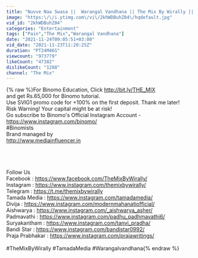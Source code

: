 ```yaml
---
title: "Nuvve Naa Swasa ||  Warangal Vandhana || The Mix By Wirally || Tamada Media"
image: "https:\/\/i.ytimg.com\/vi\/2khWDBuhZ04\/hqdefault.jpg"
vid_id: "2khWDBuhZ04"
categories: "Entertainment"
tags: ["Pain","The Mix","Warangal Vandhana"]
date: "2021-11-24T09:05:51+03:00"
vid_date: "2021-11-23T11:20:25Z"
duration: "PT24M46S"
viewcount: "973779"
likeCount: "47382"
dislikeCount: "1288"
channel: "The Mix"
---
```

{% raw %}For Binomo Education, Click <a rel="nofollow" target="blank" href="http://bit.ly/THE_MIX">http://bit.ly/THE_MIX</a><br />and get Rs.65,000 for Binomo tutorial.<br />Use SVIG1 promo code for +100% on the first deposit. Thank me later!  <br />Risk Warning! Your capital might be at risk!<br />Go subscribe to Binomo's Official Instagram Account - <a rel="nofollow" target="blank" href="https://www.instagram.com/binomo/">https://www.instagram.com/binomo/</a><br />#Binomists<br />Brand managed by<br /><a rel="nofollow" target="blank" href="http://www.mediainfluencer.in">http://www.mediainfluencer.in</a><br /><br /><br /><br /><br />Follow Us <br />Facebook : <a rel="nofollow" target="blank" href="https://www.facebook.com/TheMixByWirally/">https://www.facebook.com/TheMixByWirally/</a><br />Instagram : <a rel="nofollow" target="blank" href="https://www.instagram.com/themixbywirally/">https://www.instagram.com/themixbywirally/</a><br />Telegram : <a rel="nofollow" target="blank" href="https://t.me/themixbywirally">https://t.me/themixbywirally</a><br />Tamada Media : <a rel="nofollow" target="blank" href="https://www.instagram.com/tamadamedia/">https://www.instagram.com/tamadamedia/</a><br />Divija : <a rel="nofollow" target="blank" href="https://www.instagram.com/modernmahanatiofficial/">https://www.instagram.com/modernmahanatiofficial/</a><br />Aishwarya : <a rel="nofollow" target="blank" href="https://www.instagram.com/_aishwarya_asher/">https://www.instagram.com/_aishwarya_asher/</a><br />Padmavathi : <a rel="nofollow" target="blank" href="https://www.instagram.com/padhu_padhmavathi6/">https://www.instagram.com/padhu_padhmavathi6/</a><br />Suryakantham : <a rel="nofollow" target="blank" href="https://www.instagram.com/tanvi_pradha/">https://www.instagram.com/tanvi_pradha/</a><br />Bandi Star : <a rel="nofollow" target="blank" href="https://www.instagram.com/bandistar0992/">https://www.instagram.com/bandistar0992/</a><br />Praja Prabhakar : <a rel="nofollow" target="blank" href="https://www.instagram.com/prajawritings/">https://www.instagram.com/prajawritings/</a><br /><br />#TheMixByWirally #TamadaMedia #Warangalvandhana{% endraw %}
